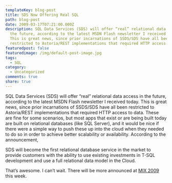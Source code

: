 ```yaml
---
templateKey: blog-post
title: SDS Now Offering Real SQL
path: blog-post
date: 2009-03-17T07:21:00.000Z
description: SQL Data Services (SDS) will offer “real” relational data access in
  the future, according to the latest MSDN Flash newsletter I received today.
  This is great news, since prior incarnations of SSDS/SDS have all been
  restricted to Astoria/REST implementations that required HTTP access to data.
featuredpost: false
featuredimage: /img/default-post-image.jpg
tags:
  - SQL
category:
  - Uncategorized
comments: true
share: true
---
```

SQL Data Services (SDS) will offer “real” relational data access in the future, according to the latest MSDN Flash newsletter I received today. This is great news, since prior incarnations of SSDS/SDS have all been restricted to Astoria/REST implementations that required HTTP access to data. These are fine for some scenarios, but most apps that exist or are being built today are built on relational databases (like SQL Server), and it would be nice if there were a simple way to push these up into the cloud when they needed to do so in order to achieve better scalability or availability. According to the announcement,

SDS will become the first relational database service in the market to provide customers with the ability to use existing investments in T-SQL development and use a full relational data model in the Cloud.

That’s awesome. I can’t wait. There will be more announced at [MIX 2009](http://visitmix.com/) this week.
